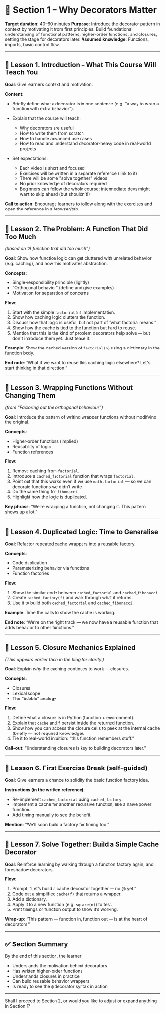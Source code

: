 # 🧠 Section 1 – Why Decorators Matter

**Target duration**: 40–60 minutes
**Purpose**: Introduce the decorator pattern in context by motivating it from first principles. Build foundational understanding of functional patterns, higher-order functions, and closures, setting the stage for decorators later.
**Assumed knowledge**: Functions, imports, basic control flow.

---

## 🎥 Lesson 1. Introduction – What This Course Will Teach You

**Goal**: Give learners context and motivation.

**Content**:

* Briefly define what a decorator is in one sentence (e.g. “a way to wrap a function with extra behavior”).
* Explain that the course will teach:

  * Why decorators are useful
  * How to write them from scratch
  * How to handle advanced use cases
  * How to read and understand decorator-heavy code in real-world projects
* Set expectations:

  * Each video is short and focused
  * Exercises will be written in a separate reference (link to it)
  * There will be some "solve together" videos
  * No prior knowledge of decorators required
  * Beginners can follow the whole course; intermediate devs might want to skip ahead (but shouldn’t!)

**Call to action**: Encourage learners to follow along with the exercises and open the reference in a browser/tab.

---

## 🎥 Lesson 2. The Problem: A Function That Did Too Much

*(based on “A function that did too much”)*

**Goal**: Show how function logic can get cluttered with unrelated behavior (e.g. caching), and how this motivates abstraction.

**Concepts**:

* Single-responsibility principle (lightly)
* “Orthogonal behavior” (define and give examples)
* Motivation for separation of concerns

**Flow**:

1. Start with the simple `factorial(n)` implementation.
2. Show how caching logic clutters the function.
3. Discuss how that logic is useful, but not part of “what factorial means.”
4. Show how the cache is tied to the function but hard to reuse.
5. Mention that this is the kind of problem decorators help solve — but don't introduce them yet. Just tease it.

**Example**: Show the cached version of `factorial(n)` using a dictionary in the function body.

**End note**: “What if we want to reuse this caching logic elsewhere? Let's start thinking in that direction.”

---

## 🎥 Lesson 3. Wrapping Functions Without Changing Them

*(from “Factoring out the orthogonal behaviour”)*

**Goal**: Introduce the pattern of writing wrapper functions without modifying the original.

**Concepts**:

* Higher-order functions (implied)
* Reusability of logic
* Function references

**Flow**:

1. Remove caching from `factorial`.
2. Introduce a `cached_factorial` function that wraps `factorial`.
3. Point out that this works even if we use `math.factorial` — so we can decorate functions we didn’t write.
4. Do the same thing for `fibonacci`.
5. Highlight how the logic is duplicated.

**Key phrase**: “We’re wrapping a function, not changing it. This pattern shows up a lot.”

---

## 🎥 Lesson 4. Duplicated Logic: Time to Generalise

**Goal**: Refactor repeated cache wrappers into a reusable factory.

**Concepts**:

* Code duplication
* Parameterizing behavior via functions
* Function factories

**Flow**:

1. Show the similar code between `cached_factorial` and `cached_fibonacci`.
2. Create `cached_factory(f)` and walk through what it returns.
3. Use it to build both `cached_factorial` and `cached_fibonacci`.

**Example**: Time the calls to show the cache is working.

**End note**: “We’re on the right track — we now have a reusable function that adds behavior to other functions.”

---

## 🎥 Lesson 5. Closure Mechanics Explained

*(This appears earlier than in the blog for clarity.)*

**Goal**: Explain *why* the caching continues to work — closures.

**Concepts**:

* Closures
* Lexical scope
* The “bubble” analogy

**Flow**:

1. Define what a closure is in Python (function + environment).
2. Explain that `cache` and `f` persist inside the returned function.
3. Show how you can access the closure cells to peek at the internal cache (briefly — not required knowledge).
4. Tie it to real-world intuition: “this function remembers stuff.”

**Call-out**: “Understanding closures is key to building decorators later.”

---

## 📘 Lesson 6. First Exercise Break (self-guided)

**Goal**: Give learners a chance to solidify the basic function factory idea.

**Instructions (in the written reference)**:

* Re-implement `cached_factorial` using `cached_factory`.
* Implement a cache for another recursive function, like a naïve power function.
* Add timing manually to see the benefit.

**Mention**: “We’ll soon build a factory for timing too.”

---

## 🎥 Lesson 7. Solve Together: Build a Simple Cache Decorator

**Goal**: Reinforce learning by walking through a function factory again, and foreshadow decorators.

**Flow**:

1. Prompt: “Let’s build a cache decorator together — no @ yet.”
2. Code out a simplified `cache(f)` that returns a wrapper.
3. Add a dictionary.
4. Apply it to a new function (e.g. `square(n)`) to test.
5. Print timings or function output to show it’s working.

**Wrap-up**: “This pattern — function in, function out — is at the heart of decorators.”

---

## ✅ Section Summary

By the end of this section, the learner:

* Understands the motivation behind decorators
* Has written higher-order functions
* Understands closures in practice
* Can build reusable behavior wrappers
* Is ready to see the `@` decorator syntax in action

---

Shall I proceed to Section 2, or would you like to adjust or expand anything in Section 1?
